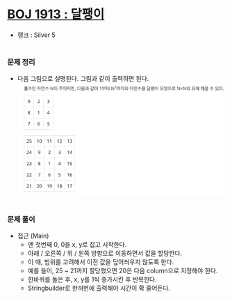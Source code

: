 # [BOJ 1913 : 달팽이](https://www.acmicpc.net/problem/1913)
- 랭크 : Silver 5
  <br><br>
  
### 문제 정리
- 다음 그림으로 설명된다. 그림과 같이 출력하면 된다.
![img.png](img.png)
<br><br>

### 문제 풀이
- 접근 (Main) 
   - 맨 첫번째 0, 0을 x, y로 잡고 시작한다.
   - 아래 / 오른쪽 / 위 / 왼쪽 방향으로 이동하면서 값을 할당한다.
   - 이 때, 범위를 고려해서 이전 값을 덮어씌우지 않도록 한다.
   - 예를 들어, 25 ~ 21까지 할당했으면 20은 다음 column으로 지정해야 한다.
   - 한바퀴를 돌은 후, x, y를 1씩 증가시킨 후 반복한다.
   - Stringbuilder로 한꺼번에 출력해야 시간이 확 줄어든다.
  


  

    
    


    
    


